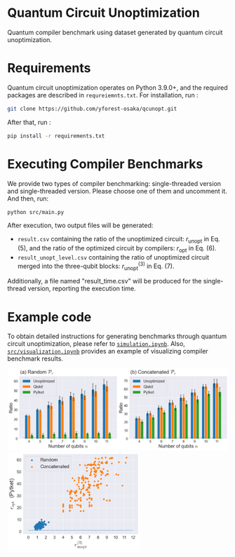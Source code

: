 # Quantum Circuit Unoptimization

Quantum compiler benchmark using dataset generated by quantum circuit unoptimization.

# Requirements

Quantum circuit unoptimization operates on Python 3.9.0+, and the required packages are described in `requreiemnts.txt`.
For installation, run :

```bash
git clone https://github.com/yforest-osaka/qcunopt.git
```

After that, run :

```bash
pip install -r requirements.txt
```

# Executing Compiler Benchmarks

We provide two types of compiler benchmarking: single-threaded version and single-threaded version. Please choose one of them and uncomment it. And then, run:

```bash
python src/main.py
```

After execution, two output files will be generated:

- `result.csv` containing the ratio of the unoptimized circuit: $r_{\mathrm{unopt}}$ in Eq. (5), and the ratio of the optimized circuit by compilers: $r_{\mathrm{opt}}$ in Eq. (6).
- `result_unopt_level.csv` containing the ratio of unoptimized circuit merged into the three-qubit
blocks: $r^{(3)}_{\mathrm{unopt}}$ in Eq. (7).

Additionally, a file named "result_time.csv" will be produced for the single-thread version, reporting the execution time.

# Example code

To obtain detailed instructions for generating benchmarks through quantum circuit unoptimization, please refer to [`simulation.ipynb`](src/simulation.ipynb). Also, [`src/visualization.ipynb`](visualization.ipynb) provides an example of visualizing compiler benchmark results.

<img src="data/output_result.png">　
<img src="data/output_result_unopt_level.png"  width=60% height=60%>